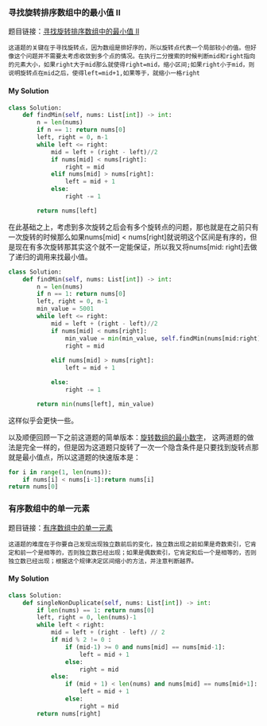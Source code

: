 ### 寻找旋转排序数组中的最小值 II

题目链接：[寻找旋转排序数组中的最小值 II](https://leetcode.cn/problems/find-minimum-in-rotated-sorted-array-ii/)

```ad-note
这道题的关键在于寻找旋转点，因为数组是排好序的，所以旋转点代表一个局部较小的值。但好像这个问题并不需要太考虑收敛到多个点的情况。在执行二分搜索的时候判断mid和right指向的元素大小，如果right大于mid那么就使得right=mid，缩小区间;如果right小于mid，则说明旋转点在mid之后，使得left=mid+1,如果等于，就缩小一格right
```

#### My Solution

```python
class Solution:
    def findMin(self, nums: List[int]) -> int:
        n = len(nums)
        if n == 1: return nums[0]
        left, right = 0, n-1
        while left <= right:
            mid = left + (right - left)//2
            if nums[mid] < nums[right]:
                right = mid
            elif nums[mid] > nums[right]:
                left = mid + 1
            else:
                right -= 1

        return nums[left]
```

在此基础之上，考虑到多次旋转之后会有多个旋转点的问题，那也就是在之前只有一次旋转的时候那么如果nums\[mid\] < nums\[right\]就说明这个区间是有序的，但是现在有多次旋转那其实这个就不一定能保证，所以我又将nums\[mid: right\]去做了递归的调用来找最小值。

```python
class Solution:
    def findMin(self, nums: List[int]) -> int:
        n = len(nums)
        if n == 1: return nums[0]
        left, right = 0, n-1
        min_value = 5001
        while left <= right:
            mid = left + (right - left)//2
            if nums[mid] < nums[right]:
                min_value = min(min_value, self.findMin(nums[mid:right]))
                right = mid
                
            elif nums[mid] > nums[right]:
                left = mid + 1

            else:
                right -= 1

        return min(nums[left], min_value)
```

这样似乎会更快一些。


以及顺便回顾一下之前这道题的简单版本：[旋转数组的最小数字](https://leetcode.cn/problems/xuan-zhuan-shu-zu-de-zui-xiao-shu-zi-lcof/)， 这两道题的做法是完全一样的，但是因为这道题只旋转了一次一个隐含条件是只要找到旋转点那就是最小值点，所以这道题的快速版本是：

```python
for i in range(1, len(nums)):
	if nums[i] < nums[i-1]:return nums[i]
return nums[0]

```

### 有序数组中的单一元素

题目链接：[有序数组中的单一元素](https://leetcode.cn/problems/single-element-in-a-sorted-array/)

```ad-note
这道题的难度在于你要自己发现出现独立数前后的变化，独立数出现之前如果是奇数索引，它肯定和前一个是相等的，否则独立数已经出现；如果是偶数索引，它肯定和后一个是相等的，否则独立数已经出现；根据这个规律决定区间缩小的方法，并注意判断越界。
```

#### My Solution

```python
class Solution:
    def singleNonDuplicate(self, nums: List[int]) -> int:
        if len(nums) == 1: return nums[0]
        left, right = 0, len(nums)-1
        while left < right:
            mid = left + (right - left) // 2
            if mid % 2 != 0 :
                if (mid-1) >= 0 and nums[mid] == nums[mid-1]:
                    left = mid + 1
                else:
                    right = mid
            else:
                if (mid + 1) < len(nums) and nums[mid] == nums[mid+1]:
                    left = mid + 1
                else:
                    right = mid 
        return nums[right]
```

